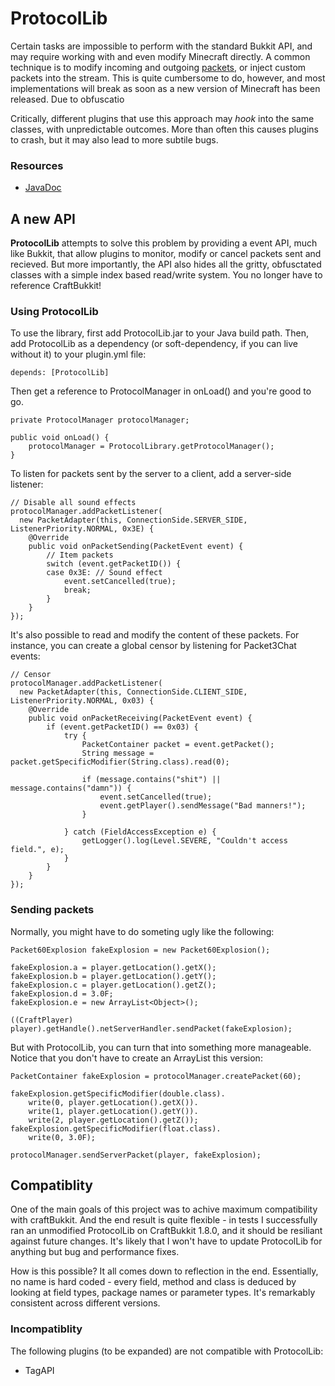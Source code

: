 ProtocolLib 
===========

Certain tasks are impossible to perform with the standard Bukkit API, and may require 
working with and even modify Minecraft directly. A common technique is to modify incoming 
and outgoing [packets](http://www.wiki.vg/Protocol), or inject custom packets into the
stream. This is quite cumbersome to do, however, and most implementations will break 
as soon as a new version of Minecraft has been released. Due to obfuscatio

Critically, different plugins that use this approach may _hook_ into the same classes, 
with unpredictable outcomes. More than often this causes plugins to crash, but it may also 
lead to more subtile bugs.


### Resources

* [JavaDoc](http://aadnk.github.com/ProtocolLib/Javadoc/) 


A new API
---------

__ProtocolLib__ attempts to solve this problem by providing a event API, much like Bukkit, 
that allow plugins to monitor, modify or cancel packets sent and recieved. But more importantly, 
the API also hides all the gritty, obfusctated classes with a simple index based read/write system. 
You no longer have to reference CraftBukkit!


### Using ProtocolLib

To use the library, first add ProtocolLib.jar to your Java build path. Then, add ProtocolLib
as a dependency (or soft-dependency, if you can live without it) to your plugin.yml file:

    depends: [ProtocolLib]

Then get a reference to ProtocolManager in onLoad() and you're good to go.

    private ProtocolManager protocolManager;
    
    public void onLoad() {
        protocolManager = ProtocolLibrary.getProtocolManager();
    }

To listen for packets sent by the server to a client, add a server-side listener:

    // Disable all sound effects
    protocolManager.addPacketListener(
      new PacketAdapter(this, ConnectionSide.SERVER_SIDE, ListenerPriority.NORMAL, 0x3E) {
        @Override
        public void onPacketSending(PacketEvent event) {
            // Item packets
            switch (event.getPacketID()) {
            case 0x3E: // Sound effect
                event.setCancelled(true);
                break;
            }
        }
    });


It's also possible to read and modify the content of these packets. For instance, you can create a global
censor by listening for Packet3Chat events:

    // Censor
    protocolManager.addPacketListener(
      new PacketAdapter(this, ConnectionSide.CLIENT_SIDE, ListenerPriority.NORMAL, 0x03) {
        @Override
        public void onPacketReceiving(PacketEvent event) {
            if (event.getPacketID() == 0x03) {
                try {
                    PacketContainer packet = event.getPacket();
                    String message = packet.getSpecificModifier(String.class).read(0);
                    
                    if (message.contains("shit") || message.contains("damn")) {
                        event.setCancelled(true);
                        event.getPlayer().sendMessage("Bad manners!");
                    }
                    		
                } catch (FieldAccessException e) {
                    getLogger().log(Level.SEVERE, "Couldn't access field.", e);
                }
            }
        }
    });


### Sending packets

Normally, you might have to do someting ugly like the following:

    Packet60Explosion fakeExplosion = new Packet60Explosion();
    	
    fakeExplosion.a = player.getLocation().getX();
    fakeExplosion.b = player.getLocation().getY();
    fakeExplosion.c = player.getLocation().getZ();
    fakeExplosion.d = 3.0F;
    fakeExplosion.e = new ArrayList<Object>();

    ((CraftPlayer) player).getHandle().netServerHandler.sendPacket(fakeExplosion);

But with ProtocolLib, you can turn that into something more manageable. Notice that 
you don't have to create an ArrayList this version:

    PacketContainer fakeExplosion = protocolManager.createPacket(60);
    
    fakeExplosion.getSpecificModifier(double.class).
        write(0, player.getLocation().getX()).
        write(1, player.getLocation().getY()).
        write(2, player.getLocation().getZ());
    fakeExplosion.getSpecificModifier(float.class).
        write(0, 3.0F);
    
    protocolManager.sendServerPacket(player, fakeExplosion);


Compatiblity
------------

One of the main goals of this project was to achive maximum compatibility with craftBukkit. And the end
result is quite flexible - in tests I successfully ran an unmodified ProtocolLib on CraftBukkit 1.8.0, and
it should be resiliant against future changes. It's likely that I won't have to update ProtocolLib for
anything but bug and performance fixes. 

How is this possible? It all comes down to reflection in the end. Essentially, no name is hard coded - 
every field, method and class is deduced by looking at field types, package names or parameter
types. It's remarkably consistent across different versions.


### Incompatiblity

The following plugins (to be expanded) are not compatible with ProtocolLib:

 * TagAPI